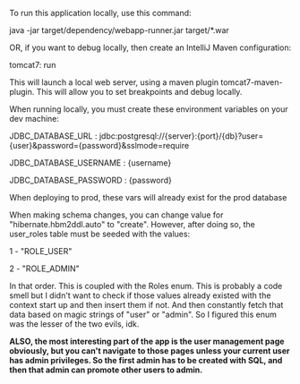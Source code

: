 To run this application locally, use this command:

java -jar target/dependency/webapp-runner.jar target/*.war

OR, if you want to debug locally, then create an IntelliJ Maven configuration:

tomcat7: run

This will launch a local web server, using a maven plugin tomcat7-maven-plugin.
This will allow you to set breakpoints and debug locally.

When running locally, you must create these environment variables on your dev machine:

JDBC_DATABASE_URL : jdbc:postgresql://{server}:{port}/{db}?user={user}&password={password}&sslmode=require

JDBC_DATABASE_USERNAME : {username}

JDBC_DATABASE_PASSWORD : {password}

When deploying to prod, these vars will already exist for the prod database

When making schema changes, you can change value for "hibernate.hbm2ddl.auto" to "create".
However, after doing so, the user_roles table must be seeded with the values:

 1 - "ROLE_USER"
 
 2 - "ROLE_ADMIN"

In that order.  This is coupled with the Roles enum.  This is probably a code smell but I didn't want to
check if those values already existed with the context start up and then insert them if not.  And then
constantly fetch that data based on magic strings of "user" or "admin".  So I figured this enum was the
lesser of the two evils, idk.

**ALSO, the most interesting part of the app is the user management page obviously, but you can't navigate to
those pages unless your current user has admin privileges.  So the first admin has to be created with SQL,
and then that admin can promote other users to admin.**


